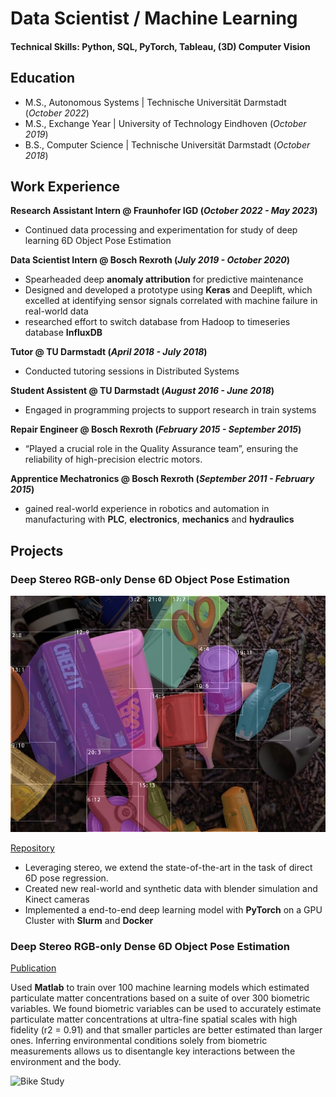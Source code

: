 # Data Scientist / Machine Learning

#### Technical Skills: Python, SQL, PyTorch, Tableau, (3D) Computer Vision

## Education
- M.S., Autonomous Systems | Technische Universität Darmstadt (_October 2022_)
- M.S., Exchange Year | University of Technology Eindhoven (_October 2019_)
- B.S., Computer Science | Technische Universität Darmstadt (_October 2018_)

## Work Experience
**Research Assistant Intern @ Fraunhofer IGD (_October 2022 - May 2023_)**
- Continued data processing and experimentation for study of deep learning 6D Object Pose Estimation

**Data Scientist Intern @ Bosch Rexroth (_July 2019 - October 2020_)**
- Spearheaded deep **anomaly attribution** for predictive maintenance
- Designed and developed a prototype using **Keras** and Deeplift,
which excelled at identifying sensor signals correlated with machine failure in real-world data
- researched effort to switch database from Hadoop to timeseries database **InfluxDB**

**Tutor @ TU Darmstadt (_April 2018 - July 2018_)**
- Conducted tutoring sessions in Distributed Systems

**Student Assistent @ TU Darmstadt (_August 2016 - June 2018_)**
- Engaged in programming projects to support research in train systems

**Repair Engineer @ Bosch Rexroth (_February 2015 - September 2015_)**
- “Played a crucial role in the Quality Assurance team”, ensuring the reliability of high-precision electric motors.

**Apprentice Mechatronics @ Bosch Rexroth (_September 2011 - February 2015_)**
- gained real-world experience in robotics and automation in manufacturing with **PLC**, **electronics**, **mechanics** and **hydraulics**

## Projects

### Deep Stereo RGB-only Dense 6D Object Pose Estimation
![Pose Estimation](/assets/img/render_bboxes.jpg)

[Repository](https://github.com/janemrich/denstereo2)
- Leveraging stereo, we extend the state-of-the-art in the task of direct 6D pose regression.
- Created new real-world and synthetic data with blender simulation and Kinect cameras
- Implemented a end-to-end deep learning model with **PyTorch** on a GPU Cluster with **Slurm** and **Docker**


### Deep Stereo RGB-only Dense 6D Object Pose Estimation
[Publication](https://www.mdpi.com/1424-8220/22/11/4240)

Used **Matlab** to train over 100 machine learning models which estimated particulate matter concentrations based on a suite of over 300 biometric variables. We found biometric variables can be used to accurately estimate particulate matter concentrations at ultra-fine spatial scales with high fidelity (r2 = 0.91) and that smaller particles are better estimated than larger ones. Inferring environmental conditions solely from biometric measurements allows us to disentangle key interactions between the environment and the body.

![Bike Study](/assets/img/bike_study.jpeg)
